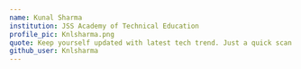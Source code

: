 ```yaml
---
name: Kunal Sharma
institution: JSS Academy of Technical Education
profile_pic: Knlsharma.png
quote: Keep yourself updated with latest tech trend. Just a quick scan will give you different perspective
github_user: Knlsharma
---
```

